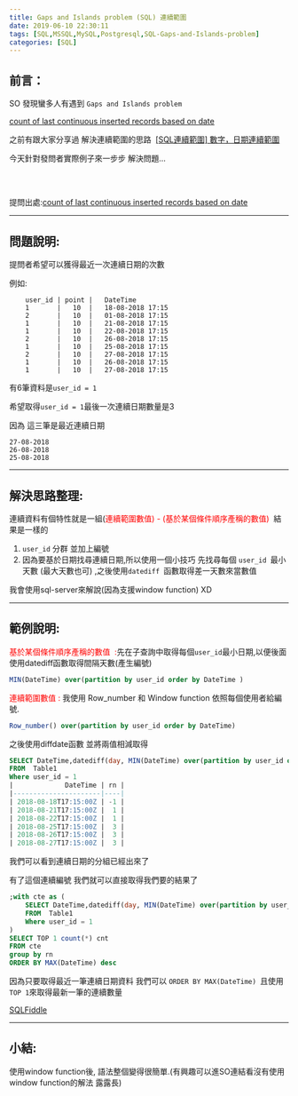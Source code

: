 ```yaml
---
title: Gaps and Islands problem (SQL) 連續範圍
date: 2019-06-10 22:30:11
tags: [SQL,MSSQL,MySQL,Postgresql,SQL-Gaps-and-Islands-problem]
categories: [SQL]
---
```


## 前言：

SO 發現蠻多人有遇到 `Gaps and Islands problem`

[count of last continuous inserted records based on date](https://stackoverflow.com/questions/52059682/count-of-last-continuous-inserted-records-based-on-date) 

之前有跟大家分享過 解決連續範圍的思路  [[SQL連續範圍] 數字，日期連續範圍](https://dotblogs.com.tw/daniel/2018/03/27/180710)

今天針對發問者實際例子來一步步 解決問題...

###  

提問出處:[count of last continuous inserted records based on date](https://stackoverflow.com/questions/52059682/count-of-last-continuous-inserted-records-based-on-date) 

-----

## 問題說明:

提問者希望可以獲得最近一次連續日期的次數

例如:

        user_id | point |   DateTime
        1       |   10  |   18-08-2018 17:15
        2       |   10  |   01-08-2018 17:15
        1       |   10  |   21-08-2018 17:15
        1       |   10  |   22-08-2018 17:15
        2       |   10  |   26-08-2018 17:15
        1       |   10  |   25-08-2018 17:15
        2       |   10  |   27-08-2018 17:15
        1       |   10  |   26-08-2018 17:15
        1       |   10  |   27-08-2018 17:15

有6筆資料是`user_id = 1`

希望取得`user_id = 1`最後一次連續日期數量是3

因為 這三筆是最近連續日期

    27-08-2018
    26-08-2018
    25-08-2018

-----

## 解決思路整理:

<div class="note note--important">連續資料有個特性就是一組(<span style="color:#FF0000;">連續範圍數值) - (基於某個條件順序產稱的數值)</span>  結果是一樣的</div>

1.  `user_id` 分群 並加上編號
2.  因為要基於日期找尋連續日期,所以使用一個小技巧 先找尋每個 `user_id `最小天數 (最大天數也可) ,之後使用`datediff `函數取得差一天數來當數值

我會使用sql-server來解說(因為支援window function) XD

-----

## 範例說明:

<span style="color:#FF0000;">基於某個條件順序產稱的數值  :</span><span style="color:#FF0000;"></span>先在子查詢中取得每個`user_id`最小日期,以便後面使用datediff函數取得間隔天數(產生編號)

```SQL
MIN(DateTime) over(partition by user_id order by DateTime )
```

<span style="color:#FF0000;">連續範圍數值 : </span>我使用 Row_number 和 Window function 依照每個使用者給編號.

```SQL
Row_number() over(partition by user_id order by DateTime)
```

之後使用diffdate函數 並將兩值相減取得

```SQL
SELECT DateTime,datediff(day, MIN(DateTime) over(partition by user_id order by DateTime ),DateTime) - Row_number() over(partition by user_id order by DateTime)rn
FROM  Table1
Where user_id = 1 
|             DateTime | rn |
|----------------------|----|
| 2018-08-18T17:15:00Z | -1 |
| 2018-08-21T17:15:00Z |  1 |
| 2018-08-22T17:15:00Z |  1 |
| 2018-08-25T17:15:00Z |  3 |
| 2018-08-26T17:15:00Z |  3 |
| 2018-08-27T17:15:00Z |  3 |
```

我們可以看到連續日期的分組已經出來了

有了這個連續編號 我們就可以直接取得我們要的結果了

```SQL
;with cte as (
    SELECT DateTime,datediff(day, MIN(DateTime) over(partition by user_id order by DateTime ),DateTime) - Row_number() over(partition by user_id order by DateTime)rn
    FROM  Table1
    Where user_id = 1 
)
SELECT TOP 1 count(*) cnt
FROM cte
group by rn
ORDER BY MAX(DateTime) desc
```

因為只要取得最近一筆連續日期資料 我們可以 `ORDER BY MAX(DateTime) `且使用`TOP 1`來取得最新一筆的連續數量

[SQLFiddle](http://sqlfiddle.com/#!18/8e977/20)

-----

## 小結:

使用window function後, 語法整個變得很簡單.(有興趣可以進SO連結看沒有使用window function的解法 露露長)

                